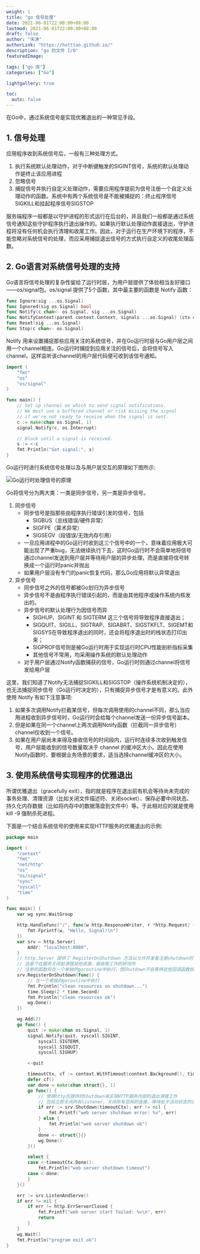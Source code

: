 ```yaml
---
weight: 1
title: "go 信号处理"
date: 2021-06-01T22:00:00+08:00
lastmod: 2021-06-01T22:00:00+08:00
draft: false
author: "宋涛"
authorLink: "https://hotttao.github.io/"
description: "go 的文件 I/O"
featuredImage: 

tags: ["go 库"]
categories: ["Go"]

lightgallery: true

toc:
  auto: false
---
```


在Go中，通过系统信号是实现优雅退出的一种常见手段。

## 1. 信号处理
应用程序收到系统信号后，一般有三种处理方式。
1. 执行系统默认处理动作，对于中断键触发的SIGINT信号，系统的默认处理动作是终止该应用进程
2. 忽略信号
3. 捕捉信号并执行自定义处理动作，需要应用程序提前为信号注册一个自定义处理动作的函数。系统中有两个系统信号是不能被捕捉的：终止程序信号SIGKILL和挂起程序信号SIGSTOP

服务端程序一般都是以守护进程的形式运行在后台的，并且我们一般都是通过系统信号通知这些守护程序执行退出操作的。如果执行默认处理动作直接退出，守护进程将没有任何机会执行清理和收尾工作。因此，对于运行在生产环境下的程序，不能忽略对系统信号的处理，而应采用捕捉退出信号的方式执行自定义的收尾处理函数。

## 2. Go语言对系统信号处理的支持
Go语言将信号处理的复杂性留给了运行时层，为用户层提供了体验相当友好接口——os/signal包。os/signal 提供了5个函数，其中最主要的函数是 Notify 函数：

```go
func Ignore(sig ...os.Signal)
func Ignored(sig os.Signal) bool
func Notify(c chan<- os.Signal, sig ...os.Signal)
func NotifyContext(parent context.Context, signals ...os.Signal) (ctx context.Context, stop context.CancelFunc)
func Reset(sig ...os.Signal)
func Stop(c chan<- os.Signal)
```

Notify 用来设置捕捉那些应用关注的系统信号，并在Go运行时层与Go用户层之间用一个channel相连。Go运行时捕捉到应用关注的信号后，会将信号写入channel，这样监听该channel的用户层代码便可收到该信号通知。

```go
import (
	"fmt"
	"os"
	"os/signal"
)

func main() {
	// Set up channel on which to send signal notifications.
	// We must use a buffered channel or risk missing the signal
	// if we're not ready to receive when the signal is sent.
	c := make(chan os.Signal, 1)
	signal.Notify(c, os.Interrupt)

	// Block until a signal is received.
	s := <-c
	fmt.Println("Got signal:", s)
}
```

Go运行时进行系统信号处理以及与用户层交互的原理如下图所示:

![Go运行时处理信号的原理](/images/go/expert/signal_notify.png)

Go将信号分为两大类：一类是同步信号，另一类是异步信号。
1. 同步信号
    - 同步信号是指那些由程序执行错误引发的信号，包括
        - SIGBUS（总线错误/硬件异常）
        - SIGFPE（算术异常）
        - SIGSEGV（段错误/无效内存引用）
    - 一旦应用进程中的Go运行时收到这三个信号中的一个，意味着应用极大可能出现了严重bug，无法继续执行下去，这时Go运行时不会简单地将信号通过channel发送到用户层并等待用户层的异步处理，而是直接将信号转换成一个运行时panic并抛出
    - 如果用户层没有专门的panic恢复代码，那么Go应用将默认异常退出
2. 异步信号
    - 同步信号之外的信号都被Go划归为异步信号
    - 异步信号不是由程序执行错误引起的，而是由其他程序或操作系统内核发出的。
    - 异步信号的默认处理行为因信号而异
        - SIGHUP、SIGINT 和 SIGTERM 这三个信号将导致程序直接退出；
        - SIGQUIT、SIGILL、SIGTRAP、SIGABRT、SIGSTKFLT、SIGEMT和SIGSYS在导致程序退出的同时，还会将程序退出时的栈状态打印出来；
        - SIGPROF信号则是被Go运行时用于实现运行时CPU性能剖析指标采集
        - 其他信号不常用，均采用操作系统的默认处理动作
    - 对于用户层通过Notify函数捕获的信号，Go运行时则通过channel将信号发给用户层

这里，我们知道了Notify无法捕捉SIGKILL和SIGSTOP（操作系统机制决定的），也无法捕捉同步信号（Go运行时决定的），只有捕捉异步信号才是有意义的。此外使用 Notify 有如下注意事项: 
1. 如果多次调用Notify拦截某信号，但每次调用使用的channel不同，那么当应用进程收到异步信号时，Go运行时会给每个channel发送一份异步信号副本。
2. 但是如果在同一个channel上两次调用Notify函数（拦截同一异步信号）channel仅收到一个信号。
3. 如果在用户层尚未来得及接收信号的时间段内，运行时连续多次收到触发信号，用户层能收到的信号数量取决于 channel 的缓冲区大小。因此在使用Notify函数时，要根据业务场景的要求，适当选择channel缓冲区的大小。

## 3. 使用系统信号实现程序的优雅退出
所谓优雅退出（gracefully exit），指的就是程序在退出前有机会等待尚未完成的事务处理、清理资源（比如关闭文件描述符、关闭socket）、保存必要中间状态、持久化内存数据（比如将内存中的数据落盘到文件中）等。于此相对应的就是使用 kill -9 强制杀死进程。

下面是一个结合系统信号的使用来实现HTTP服务的优雅退出的示例:

```go
package main

import (
	"context"
	"fmt"
	"net/http"
	"os"
	"os/signal"
	"sync"
	"syscall"
	"time"
)

func main() {
	var wg sync.WaitGroup

	http.HandleFunc("/", func(w http.ResponseWriter, r *http.Request) {
		fmt.Fprintf(w, "Hello, Signal!\n")
	})
	var srv = http.Server{
		Addr: "localhost:8080",
	}
    // http.Server 提供了 RegisterOnShutdown 方法以允许开发者注册shutdown时的回调函数。
    // 这是个在服务关闭前清理其他资源、做收尾工作的好场所
    // 注册的函数将在一个单独的goroutine中执行，但Shutdown不会等待这些回调函数执行完毕。所以需要 WaitGroup 进行同步。
	srv.RegisterOnShutdown(func() {
		// 在一个单独的goroutine中执行
		fmt.Println("clean resources on shutdown...")
		time.Sleep(2 * time.Second)
		fmt.Println("clean resources ok")
		wg.Done()
	})

	wg.Add(2)
	go func() {
		quit := make(chan os.Signal, 1)
		signal.Notify(quit, syscall.SIGINT,
			syscall.SIGTERM,
			syscall.SIGQUIT,
			syscall.SIGHUP)

		<-quit

		timeoutCtx, cf := context.WithTimeout(context.Background(), time.Second*5)
		defer cf()
		var done = make(chan struct{}, 1)
		go func() {
            // 使用http包提供的Shutdown来实现HTTP服务内部的退出清理工作
            // 包括立即关闭所有listener、关闭所有空闲的连接、等待处于活动状态的连接处理完毕（变成空闲连接）等。
			if err := srv.Shutdown(timeoutCtx); err != nil {
				fmt.Printf("web server shutdown error: %v", err)
			} else {
				fmt.Println("web server shutdown ok")
			}
			done <- struct{}{}
			wg.Done()
		}()

		select {
		case <-timeoutCtx.Done():
			fmt.Println("web server shutdown timeout")
		case <-done:
		}
	}()

	err := srv.ListenAndServe()
	if err != nil {
		if err != http.ErrServerClosed {
			fmt.Printf("web server start failed: %v\n", err)
			return
		}
	}
	wg.Wait()
	fmt.Println("program exit ok")
}
```